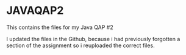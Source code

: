# JAVAQAP2
This contains the files for my Java QAP #2

I updated the files in the Github, because i had previously forgotten a section of the assignment so i reuploaded the correct files.
